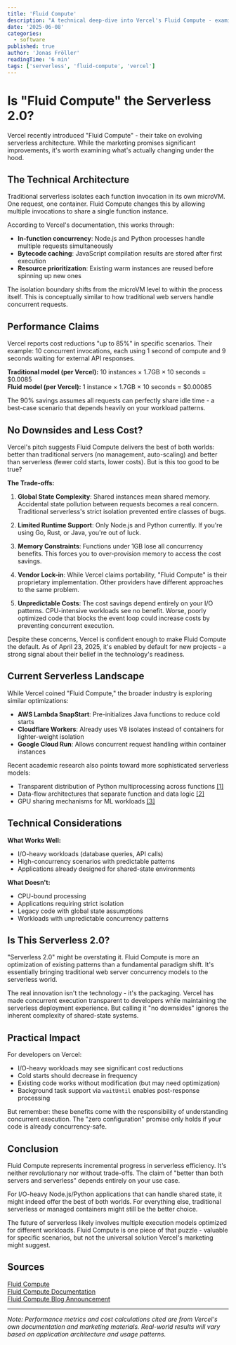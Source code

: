 ```yaml
---
title: 'Fluid Compute'
description: "A technical deep-dive into Vercel's Fluid Compute - examining the architecture changes, performance claims, and real-world trade-offs of this serverless evolution. Is it truly \"Serverless 2.0\" or just clever marketing?"
date: '2025-06-08'
categories:
  - software
published: true
author: 'Jonas Fröller'
readingTime: '6 min'
tags: ['serverless', 'fluid-compute', 'vercel']
---
```


<script>
  import AudioNativePlayer from '$lib/components/AudioNativePlayer.svelte';
</script>

<AudioNativePlayer />

# Is "Fluid Compute" the Serverless 2.0?

Vercel recently introduced "Fluid Compute" - their take on evolving serverless architecture. While the marketing promises significant improvements, it's worth examining what's actually changing under the hood.

## The Technical Architecture

Traditional serverless isolates each function invocation in its own microVM. One request, one container. Fluid Compute changes this by allowing multiple invocations to share a single function instance.

According to Vercel's documentation, this works through:
- **In-function concurrency**: Node.js and Python processes handle multiple requests simultaneously
- **Bytecode caching**: JavaScript compilation results are stored after first execution
- **Resource prioritization**: Existing warm instances are reused before spinning up new ones

The isolation boundary shifts from the microVM level to within the process itself. This is conceptually similar to how traditional web servers handle concurrent requests.

## Performance Claims

Vercel reports cost reductions "up to 85%" in specific scenarios. Their example: 10 concurrent invocations, each using 1 second of compute and 9 seconds waiting for external API responses.

**Traditional model (per Vercel):** 10 instances × 1.7GB × 10 seconds = $0.0085  
**Fluid model (per Vercel):** 1 instance × 1.7GB × 10 seconds = $0.00085

The 90% savings assumes all requests can perfectly share idle time - a best-case scenario that depends heavily on your workload patterns.

## No Downsides and Less Cost?

Vercel's pitch suggests Fluid Compute delivers the best of both worlds: better than traditional servers (no management, auto-scaling) and better than serverless (fewer cold starts, lower costs). But is this too good to be true?

**The Trade-offs:**

1. **Global State Complexity**: Shared instances mean shared memory. Accidental state pollution between requests becomes a real concern. Traditional serverless's strict isolation prevented entire classes of bugs.

2. **Limited Runtime Support**: Only Node.js and Python currently. If you're using Go, Rust, or Java, you're out of luck.

3. **Memory Constraints**: Functions under 1GB lose all concurrency benefits. This forces you to over-provision memory to access the cost savings.

4. **Vendor Lock-in**: While Vercel claims portability, "Fluid Compute" is their proprietary implementation. Other providers have different approaches to the same problem.

5. **Unpredictable Costs**: The cost savings depend entirely on your I/O patterns. CPU-intensive workloads see no benefit. Worse, poorly optimized code that blocks the event loop could increase costs by preventing concurrent execution.

Despite these concerns, Vercel is confident enough to make Fluid Compute the default. As of April 23, 2025, it's enabled by default for new projects - a strong signal about their belief in the technology's readiness.

## Current Serverless Landscape

While Vercel coined "Fluid Compute," the broader industry is exploring similar optimizations:

- **AWS Lambda SnapStart**: Pre-initializes Java functions to reduce cold starts
- **Cloudflare Workers**: Already uses V8 isolates instead of containers for lighter-weight isolation
- **Google Cloud Run**: Allows concurrent request handling within container instances

Recent academic research also points toward more sophisticated serverless models:
- Transparent distribution of Python multiprocessing across functions [[1]](https://arxiv.org/pdf/2205.08818v1)
- Data-flow architectures that separate function and data logic [[2]](https://export.arxiv.org/pdf/2304.14629v1.pdf)
- GPU sharing mechanisms for ML workloads [[3]](https://export.arxiv.org/pdf/2309.00558v1.pdf)

## Technical Considerations

**What Works Well:**
- I/O-heavy workloads (database queries, API calls)
- High-concurrency scenarios with predictable patterns
- Applications already designed for shared-state environments

**What Doesn't:**
- CPU-bound processing
- Applications requiring strict isolation
- Legacy code with global state assumptions
- Workloads with unpredictable concurrency patterns

## Is This Serverless 2.0?

"Serverless 2.0" might be overstating it. Fluid Compute is more an optimization of existing patterns than a fundamental paradigm shift. It's essentially bringing traditional web server concurrency models to the serverless world.

The real innovation isn't the technology - it's the packaging. Vercel has made concurrent execution transparent to developers while maintaining the serverless deployment experience. But calling it "no downsides" ignores the inherent complexity of shared-state systems.

## Practical Impact

For developers on Vercel:
- I/O-heavy workloads may see significant cost reductions
- Cold starts should decrease in frequency
- Existing code works without modification (but may need optimization)
- Background task support via `waitUntil` enables post-response processing

But remember: these benefits come with the responsibility of understanding concurrent execution. The "zero configuration" promise only holds if your code is already concurrency-safe.

## Conclusion

Fluid Compute represents incremental progress in serverless efficiency. It's neither revolutionary nor without trade-offs. The claim of "better than both servers and serverless" depends entirely on your use case.

For I/O-heavy Node.js/Python applications that can handle shared state, it might indeed offer the best of both worlds. For everything else, traditional serverless or managed containers might still be the better choice.

The future of serverless likely involves multiple execution models optimized for different workloads. Fluid Compute is one piece of that puzzle - valuable for specific scenarios, but not the universal solution Vercel's marketing might suggest.

<div id="research-sources">

## Sources

[Fluid Compute](https://vercel.com/fluid)  
[Fluid Compute Documentation](https://vercel.com/docs/functions/fluid-compute)  
[Fluid Compute Blog Announcement](https://vercel.com/blog/introducing-fluid-compute)

</div>

---

*Note: Performance metrics and cost calculations cited are from Vercel's own documentation and marketing materials. Real-world results will vary based on application architecture and usage patterns.*
